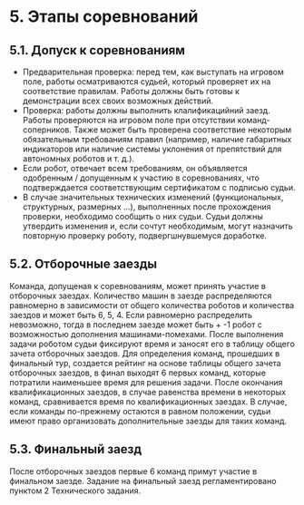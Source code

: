 # 5. Этапы соревнований

## 5.1. Допуск к соревнованиям

* Предварительная проверка: перед тем, как выступать на игровом поле, работы осматриваются
судьей, который проверяет их на соответствие правилам. Работы должны быть готовы к
демонстрации всех своих возможных действий.
* Проверка: работы должны выполнить клалификацийний заезд. Работы проверяются на
игровом поле при отсутствии команд-соперников. Также может быть проверена соответствие
некоторым обязательным требованиям правил (например, наличие габаритных индикаторов или
наличие системы уклонения от препятствий для автономных роботов и т. д.).
* Если робот, отвечает всем требованиям, он объявляется одобренным / допущенным к
участию в соревнованиях, что подтверждается соответствующим сертификатом с подписью судьи.
* В случае значительных технических изменений (функциональных, структурных, размерных
...), выполненных после прохождения проверки, необходимо сообщить о них судьи. Судьи должны
утвердить изменения и, если сочтут необходимым, могут назначить повторную проверку роботу,
подвергшнувшемуся доработке.

## 5.2. Отборочные заезды

Команда, допущеная к соревнованиям, может принять участие в отборочных заездах.
Количество машин в заезде распределяются равномерно в зависимости от общего количества
роботов и количества заездов и может быть 6, 5, 4. Если равномерно распределить невозможно, тогда
в последнем заезде может быть + -1 робот с возможностью дополнения машинами-помехами.
После выполнения задачи роботом судьи фиксируют время и заносят его в таблицу общего
зачета отборочных заездов.
Для определения команд, прошедших в финальный тур, создается рейтинг на основе таблицы
общего зачета отборочных заездов, в финал выходят 6 первых команд, которые потратили
наименьшее время для решения задачи.
После окончания квалификационных заездов, в случае равенства времени в некоторых команд,
сравнивается время по квалификационных заездах. В случае, если команды по-прежнему остаются в
равном положении, судьи имеют право организовать дополнительные заезды для таких команд.

## 5.3. Финальный заезд

После отборочных заездов первые 6 команд примут участие в финальном заезде. Задание на
финальный заезд регламентировано пунктом 2 Технического задания.

